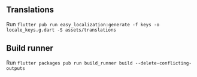 ## Translations
Run `flutter pub run easy_localization:generate -f keys -o locale_keys.g.dart -S assets/translations`

## Build runner
Run `flutter packages pub run build_runner build --delete-conflicting-outputs`
